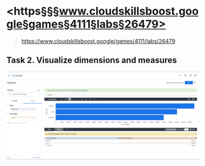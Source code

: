 
# <https§§§www.cloudskillsboost.google§games§4111§labs§26479>
> <https://www.cloudskillsboost.google/games/4111/labs/26479>
        

## Task 2. Visualize dimensions and measures


![](1686735183556.png)